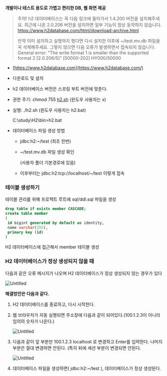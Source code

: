 **개발이나 테스트 용도로 가볍고 편리한 DB, 웹 화면 제공**

> 주의!
h2 데이터베이스는 꼭 다음 링크에 들어가서 1.4.200 버전을 설치해주세요.
최근에 나온 2.0.206 버전을 설치하면 일부 기능이 정상 동작하지 않습니다.
https://www.h2database.com/html/download-archive.html
> 
> 
> 만약 이미 설치하고 실행까지 했다면 다시 설치한 이후에 ~/test.mv.db 파일을 꼭 삭제해주세요.
> 그렇지 않으면 다음 오류가 발생하면서 접속되지 않습니다.
> General error: "The write format 1 is smaller than the supported format 2
> [2.0.206/5]" [50000-202] HY000/50000
> 

- [https://www.h2database.com](https://www.h2database.com/)
- 다운로드 및 설치
- h2 데이터베이스 버전은 스프링 부트 버전에 맞춘다.
- 권한 주기: chmod 755 [h2.sh](http://h2.sh/) (윈도우 사용자는 x)
- 실행: ./h2.sh (윈도우 사용자는 h2.bat)
    
    C:\study\H2\bin>h2.bat
    
- 데이터베이스 파일 생성 방법
    - jdbc:h2:~/test (최초 한번)
    - ~/test.mv.db 파일 생성 확인
        
        (사용자 폴더 기본경로에 있음)
        
    - 이후부터는 jdbc:h2:tcp://localhost/~/test 이렇게 접속
    

### 테이블 생성하기

테이블 관리를 위해 프로젝트 루트에 sql/ddl.sql 파일을 생성

```sql
drop table if exists member CASCADE;
create table member
(
 id bigint generated by default as identity,
 name varchar(255),
 primary key (id)
)
```

H2 데이터베이스에 접근해서 member 테이블 생성

### H2 데이터베이스가 정상 생성되지 않을 때

다음과 같은 오류 메시지가 나오며 H2 데이터베이스가 정상 생성되지 않는 경우가 있다

![Untitled](https://s3-us-west-2.amazonaws.com/secure.notion-static.com/99465229-11e7-4b52-95f8-9768f95a619a/Untitled.png)

**해결방안은 다음과 같다.**

1. H2 데이터베이스를 종료하고, 다시 시작한다.
2. 웹 브라우저가 자동 실행되면 주소창에 다음과 같이 되어있다.(100.1.2.3이 아니라 임의의 숫자가 나온다.)
    
    ![Untitled](https://s3-us-west-2.amazonaws.com/secure.notion-static.com/00ce9576-201e-463c-aecf-0b66e43a3c7a/Untitled.png)
    
3. 다음과 같이 앞 부분만 100.1.2.3 localhost 로 변경하고 Enter를 입력한다. 나머지 부분은 절대
변경하면 안된다. (특히 뒤에 세션 부분이 변경되면 안된다.
    
    ![Untitled](https://s3-us-west-2.amazonaws.com/secure.notion-static.com/7a287a10-f93e-42f1-acb8-0b1e12744762/Untitled.png)
    
4. 데이터베이스 파일을 생성하면( jdbc:h2:~/test ), 데이터베이스가 정상 생성된다.
